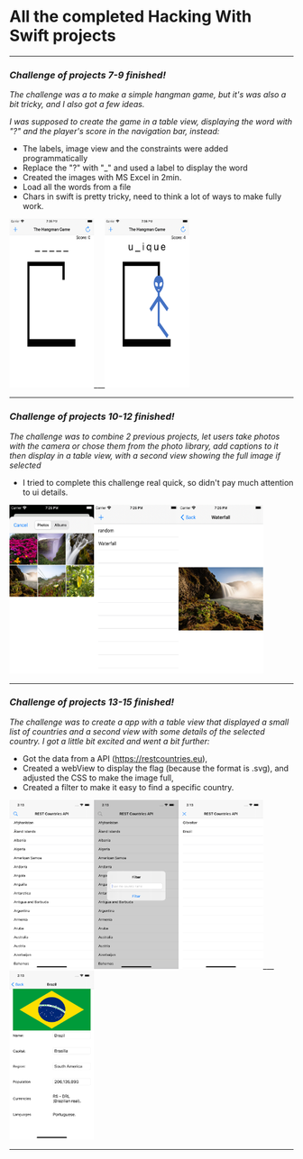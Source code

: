 # All the completed Hacking With Swift projects

___
### **_Challenge of projects 7-9 finished!_**

*The challenge was a to make a simple hangman game, but it's was also a bit tricky, and I also got a few ideas.*

*I was supposed to create the game in a table view, displaying the word with "?" and the player's score in the navigation bar, instead:*

* The labels, image view and the constraints were added programmatically
* Replace the "?" with "_" and used a label to display the word
* Created the images with MS Excel in 2min.
* Load all the words from a file
* Chars in swift is pretty tricky, need to think a lot of ways to make fully work.

<img src="ProjectsImages/Challenge(7-9)_1.png" width="150" height="300">___<img src="ProjectsImages/Challenge(7-9)_2.png" width="150" height="300">
___
### **_Challenge of projects 10-12 finished!_**

*The challenge was to combine 2 previous projects, let users take photos with the camera or chose them from the photo library, add captions to it then display in a table view, with a second view showing the full image if selected*

* I tried to complete this challenge real quick, so didn't pay much attention to ui details.

<img src="ProjectsImages/Challenge(10-12)_1.png" width="150" height="300">___<img src="ProjectsImages/Challenge(10-12)_2.png" width="150" height="300">___<img src="ProjectsImages/Challenge(10-12)_3.png" width="150" height="300">
___
### **_Challenge of projects 13-15 finished!_**

*The challenge was to create a app with a table view that displayed a small list of countries and a second view with some details of the selected country.*
*I got a little bit excited and went a bit further:*

* Got the data from a API (https://restcountries.eu),
* Created a webView to display the flag (because the format is .svg), and adjusted the CSS to make the image full,
* Created a filter to make it easy to find a specific country.

<img src="ProjectsImages/Challenge(13-15)_1.png" width="150" height="300">___<img src="ProjectsImages/Challenge(13-15)_2.png" width="150" height="300">___<img src="ProjectsImages/Challenge(13-15)_3.png" width="150" height="300">___<img src="ProjectsImages/Challenge(13-15)_4.png" width="150" height="300">
___
